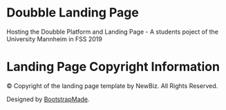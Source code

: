 # Doubble Landing Page
Hosting the Doubble Platform and Landing Page - A students poject of the University Mannheim in FSS 2019

# Landing Page Copyright Information
© Copyright of the landing page template by NewBiz. All Rights Reserved.

Designed by [BootstrapMade](https://bootstrapmade.com/). 
